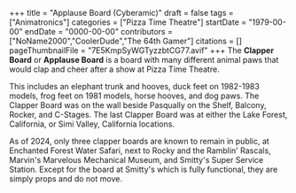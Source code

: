 +++
title = "Applause Board (Cyberamic)"
draft = false
tags = ["Animatronics"]
categories = ["Pizza Time Theatre"]
startDate = "1979-00-00"
endDate = "0000-00-00"
contributors = ["NoName2000","CoolerDude","The 64th Gamer"]
citations = []
pageThumbnailFile = "7E5KmpSyWGTyzzbtCG77.avif"
+++
The **Clapper Board** or **Applause Board** is a board with many different animal paws that would clap and cheer after a show at Pizza Time Theatre. 

This includes an elephant trunk and hooves, duck feet on 1982-1983 models, frog feet on 1981 models, horse hooves, and dog paws. The Clapper Board was on the wall beside Pasqually on the Shelf, Balcony, Rocker, and C-Stages. The last Clapper Board was at either the Lake Forest, California, or Simi Valley, California locations. 

As of 2024, only three clapper boards are known to remain in public, at Enchanted Forest Water Safari, next to Rocky and the Ramblin' Rascals, Marvin's Marvelous Mechanical Museum, and Smitty's Super Service Station. Except for the board at Smitty's which is fully functional, they are simply props and do not move.

